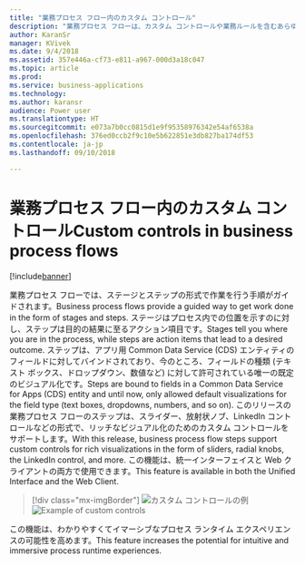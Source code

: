 ```yaml
---
title: "業務プロセス フロー内のカスタム コントロール"
description: "業務プロセス フローは、カスタム コントロールや業務ルールを含むあらゆるフォーム機能をサポートします。"
author: KaranSr
manager: KVivek
ms.date: 9/4/2018
ms.assetid: 357e446a-cf73-e811-a967-000d3a18c047
ms.topic: article
ms.prod: 
ms.service: business-applications
ms.technology: 
ms.author: karansr
audience: Power user
ms.translationtype: HT
ms.sourcegitcommit: e073a7b0cc0815d1e9f95358976342e54af6538a
ms.openlocfilehash: 376ed0ccb2f9c10e5b622851e3db827ba174df53
ms.contentlocale: ja-jp
ms.lasthandoff: 09/10/2018

---
```

# <a name="custom-controls-in-business-process-flows"></a><span data-ttu-id="9f71e-103">業務プロセス フロー内のカスタム コントロール</span><span class="sxs-lookup"><span data-stu-id="9f71e-103">Custom controls in business process flows</span></span>


[!include[banner](../../includes/banner.md)]

<span data-ttu-id="9f71e-104">業務プロセス フローでは、ステージとステップの形式で作業を行う手順がガイドされます。</span><span class="sxs-lookup"><span data-stu-id="9f71e-104">Business process flows provide a guided way to get work done in the form of stages and steps.</span></span> <span data-ttu-id="9f71e-105">ステージはプロセス内での位置を示すのに対し、ステップは目的の結果に至るアクション項目です。</span><span class="sxs-lookup"><span data-stu-id="9f71e-105">Stages tell you where you are in the process, while steps are action items that lead to a desired outcome.</span></span> <span data-ttu-id="9f71e-106">ステップは、アプリ用 Common Data Service (CDS) エンティティのフィールドに対してバインドされており、今のところ、フィールドの種類 (テキスト ボックス、ドロップダウン、数値など) に対して許可されている唯一の既定のビジュアル化です。</span><span class="sxs-lookup"><span data-stu-id="9f71e-106">Steps are bound to fields in a Common Data Service for Apps (CDS) entity and until now, only allowed default visualizations for the field type (text boxes, dropdowns, numbers, and so on).</span></span> <span data-ttu-id="9f71e-107">このリリースの業務プロセス フローのステップは、スライダー、放射状ノブ、LinkedIn コントロールなどの形式で、リッチなビジュアル化のためのカスタム コントロールをサポートします。</span><span class="sxs-lookup"><span data-stu-id="9f71e-107">With this release, business process flow steps support custom controls for rich visualizations in the form of sliders, radial knobs, the LinkedIn control, and more.</span></span> <span data-ttu-id="9f71e-108">この機能は、統一インターフェイスと Web クライアントの両方で使用できます。</span><span class="sxs-lookup"><span data-stu-id="9f71e-108">This feature is available in both the Unified Interface and the Web Client.</span></span>

> [!div class="mx-imgBorder"]
> <span data-ttu-id="9f71e-109">![カスタム コントロールの例](media/custom-controls_01.png "カスタム コントロールの例")</span><span class="sxs-lookup"><span data-stu-id="9f71e-109">![Example of custom controls](media/custom-controls_01.png "Example of custom controls")</span></span>

<span data-ttu-id="9f71e-110">この機能は、わかりやすくてイマーシブなプロセス ランタイム エクスペリエンスの可能性を高めます。</span><span class="sxs-lookup"><span data-stu-id="9f71e-110">This feature increases the potential for intuitive and immersive process runtime experiences.</span></span>


